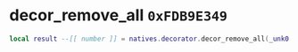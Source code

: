 # decor_remove_all `0xFDB9E349`

```lua
local result --[[ number ]] = natives.decorator.decor_remove_all(_unk0 --[[ number ]])
```